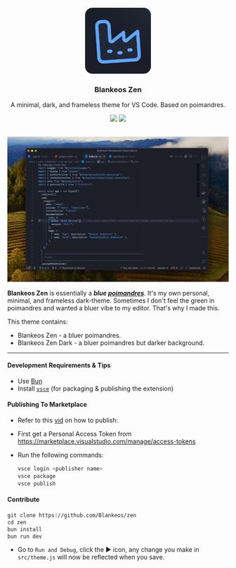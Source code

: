 <p align="middle">
  <img src="https://raw.githubusercontent.com/Blankeos/zen/main/assets/icon.png" width="150"  />
  <h3 align="middle">Blankeos Zen</h3>
  <p align="middle">A minimal, dark, and frameless theme for VS Code. Based on poimandres.</p>
</p>

<div align="middle">
<img src="https://img.shields.io/badge/build-passing-brightgreen.svg?style=flat">
<img src="https://img.shields.io/badge/version-0.0.2-brightgreen.svg?style=flat">
</div>

<br />

<p align="middle">
  <img src="https://raw.githubusercontent.com/Blankeos/zen/main/assets/screencap.jpg" />
</p>

**Blankeos Zen** is essentially a **_blue [poimandres](https://github.com/drcmda/poimandres-theme)_**. It's my own personal, minimal, and frameless dark-theme. Sometimes I don't feel the green in poimandres and wanted a bluer vibe to my editor. That's why I made this.

This theme contains:

- Blankeos Zen - a bluer poimandres.
- Blankeos Zen Dark - a bluer poimandres but darker background.

---

#### Development Requirements & Tips

- Use [Bun](bun.sh)
- Install [`vsce`](https://code.visualstudio.com/api/working-with-extensions/publishing-extension) (for packaging & publishing the extension)

#### Publishing To Marketplace

- Refer to this [vid](https://www.youtube.com/watch?v=pGzssFNtWXw) on how to publish:

- First get a Personal Access Token from https://marketplace.visualstudio.com/manage/access-tokens

- Run the following commands:

  ```sh
  vsce login <publisher name>
  vsce package
  vsce publish
  ```

#### Contribute

    git clone https://github.com/Blankeos/zen
    cd zen
    bun install
    bun run dev

- Go to `Run and Debug`, click the ▶ icon, any change you make in `src/theme.js` will now be reflected when you save.

<!-- ## Related

- [poimandres-alacritty][poimandres-alacritty]: Alacritty version
- [poimandres-iterm][poimandres-iterm]: Iterm version
- [poimandres-kitty][poimandres-kitty]: Kitty version
- [poimandres-nvim][poimandres-nvim]: Neovim version
- [poimandres-jetbrains][poimandres-jetbrains]: JetBrains version

[poimandres-alacritty]: https://github.com/z0al/poimandres-alacritty
[poimandres-iterm]: https://github.com/alii/poimandres-iterm
[poimandres-kitty]: https://github.com/guilhermedeandrade/poimandres-kitty
[poimandres-nvim]: https://github.com/olivercederborg/poimandres.nvim
[poimandres-jetbrains]: https://github.com/marko-mihajlovic/poimandres-jetbrains

### Hyper theme

```bash
hyper i hyper-pmndrs
``` -->
